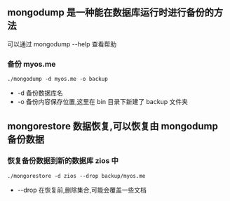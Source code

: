 ## mongodump 是一种能在数据库运行时进行备份的方法
可以通过 mongodump --help 查看帮助

### 备份 myos.me
```
./mongodump -d myos.me -o backup
```

* -d 备份数据库名
* -o 备份内容保存位置,这里在 bin 目录下新建了 backup 文件夹


## mongorestore 数据恢复,可以恢复由 mongodump 备份数据
### 恢复备份数据到新的数据库 zios 中
```
./mongorestore -d zios --drop backup/myos.me
```

* --drop 在恢复前,删除集合,可能会覆盖一些文档
